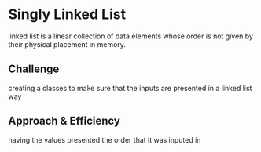 # Singly Linked List
linked list is a linear collection of data elements whose order is not given by their physical placement in memory.

## Challenge
creating a classes to make sure that the inputs are presented in a linked list way

## Approach & Efficiency
having the values presented the order that it was inputed in 